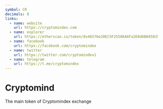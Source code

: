 ```yaml
---
symbol: CR
decimals: 8
links:
  - name: website
    url: https://cryptomindex.com
  - name: explorer
    url: https://etherscan.io/token/0x46576e20EC5F25586A6Fa2E0d6B6058354B72E72
  - name: facebook
    url: https://facebook.com/cryptomindex
  - name: twitter
    url: https://twitter.com/cryptomindex1
  - name: telegram
    url: https://t.me/cryptomindex
---
```


# Cryptomind

The main token of Cryptomindex exchange
